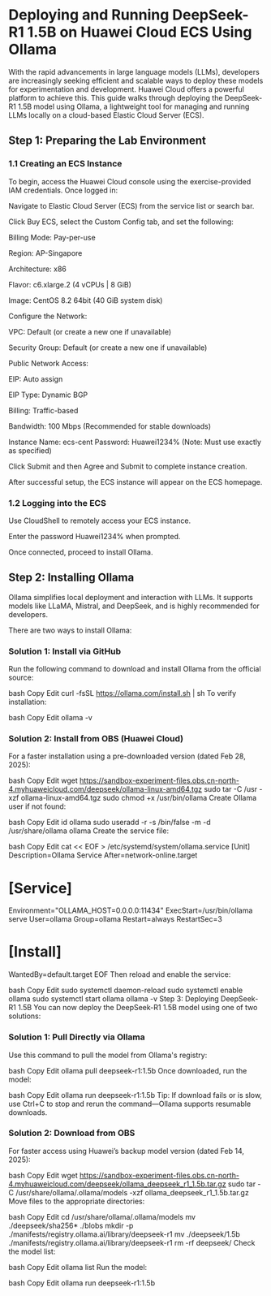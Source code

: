# Deploying and Running DeepSeek-R1 1.5B on Huawei Cloud ECS Using Ollama
With the rapid advancements in large language models (LLMs), developers are increasingly seeking efficient and scalable ways to deploy these models for experimentation and development. Huawei Cloud offers a powerful platform to achieve this. This guide walks through deploying the DeepSeek-R1 1.5B model using Ollama, a lightweight tool for managing and running LLMs locally on a cloud-based Elastic Cloud Server (ECS).

## Step 1: Preparing the Lab Environment
### 1.1 Creating an ECS Instance
To begin, access the Huawei Cloud console using the exercise-provided IAM credentials. Once logged in:

Navigate to Elastic Cloud Server (ECS) from the service list or search bar.

Click Buy ECS, select the Custom Config tab, and set the following:

Billing Mode: Pay-per-use

Region: AP-Singapore

Architecture: x86

Flavor: c6.xlarge.2 (4 vCPUs | 8 GiB)

Image: CentOS 8.2 64bit (40 GiB system disk)

Configure the Network:

VPC: Default (or create a new one if unavailable)

Security Group: Default (or create a new one if unavailable)

Public Network Access:

EIP: Auto assign

EIP Type: Dynamic BGP

Billing: Traffic-based

Bandwidth: 100 Mbps (Recommended for stable downloads)

Instance Name: ecs-cent
Password: Huawei1234% (Note: Must use exactly as specified)

Click Submit and then Agree and Submit to complete instance creation.

After successful setup, the ECS instance will appear on the ECS homepage.

### 1.2 Logging into the ECS
Use CloudShell to remotely access your ECS instance.

Enter the password Huawei1234% when prompted.

Once connected, proceed to install Ollama.

## Step 2: Installing Ollama
Ollama simplifies local deployment and interaction with LLMs. It supports models like LLaMA, Mistral, and DeepSeek, and is highly recommended for developers.

There are two ways to install Ollama:

### Solution 1: Install via GitHub
Run the following command to download and install Ollama from the official source:

bash
Copy
Edit
curl -fsSL https://ollama.com/install.sh | sh
To verify installation:

bash
Copy
Edit
ollama -v
### Solution 2: Install from OBS (Huawei Cloud)
For a faster installation using a pre-downloaded version (dated Feb 28, 2025):

bash
Copy
Edit
wget https://sandbox-experiment-files.obs.cn-north-4.myhuaweicloud.com/deepseek/ollama-linux-amd64.tgz
sudo tar -C /usr -xzf ollama-linux-amd64.tgz
sudo chmod +x /usr/bin/ollama
Create Ollama user if not found:

bash
Copy
Edit
id ollama
sudo useradd -r -s /bin/false -m -d /usr/share/ollama ollama
Create the service file:

bash
Copy
Edit
cat << EOF > /etc/systemd/system/ollama.service
[Unit]
Description=Ollama Service
After=network-online.target

# [Service]
Environment="OLLAMA_HOST=0.0.0.0:11434"
ExecStart=/usr/bin/ollama serve
User=ollama
Group=ollama
Restart=always
RestartSec=3

# [Install]
WantedBy=default.target
EOF
Then reload and enable the service:

bash
Copy
Edit
sudo systemctl daemon-reload
sudo systemctl enable ollama
sudo systemctl start ollama
ollama -v
Step 3: Deploying DeepSeek-R1 1.5B
You can now deploy the DeepSeek-R1 1.5B model using one of two solutions:

### Solution 1: Pull Directly via Ollama
Use this command to pull the model from Ollama's registry:

bash
Copy
Edit
ollama pull deepseek-r1:1.5b
Once downloaded, run the model:

bash
Copy
Edit
ollama run deepseek-r1:1.5b
Tip: If download fails or is slow, use Ctrl+C to stop and rerun the command—Ollama supports resumable downloads.

### Solution 2: Download from OBS
For faster access using Huawei’s backup model version (dated Feb 14, 2025):

bash
Copy
Edit
wget https://sandbox-experiment-files.obs.cn-north-4.myhuaweicloud.com/deepseek/ollama_deepseek_r1_1.5b.tar.gz
sudo tar -C /usr/share/ollama/.ollama/models -xzf ollama_deepseek_r1_1.5b.tar.gz
Move files to the appropriate directories:

bash
Copy
Edit
cd /usr/share/ollama/.ollama/models
mv ./deepseek/sha256* ./blobs
mkdir -p ./manifests/registry.ollama.ai/library/deepseek-r1
mv ./deepseek/1.5b ./manifests/registry.ollama.ai/library/deepseek-r1
rm -rf deepseek/
Check the model list:

bash
Copy
Edit
ollama list
Run the model:

bash
Copy
Edit
ollama run deepseek-r1:1.5b
